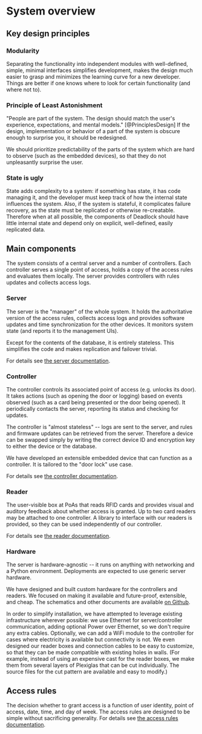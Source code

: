 System overview
===============

Key design principles
---------------------

### Modularity

Separating the functionality into independent modules with well-defined, simple, minimal interfaces simplifies development, makes the design much easier to grasp and minimizes the learning curve for a new developer. Things are better if one knows where to look for certain functionality (and where not to).

### Principle of Least Astonishment

"People are part of the system. The design should match the user's experience, expectations, and mental models." [@PrinciplesDesign]
If the design, implementation or behavior of a part of the system is obscure enough to surprise you, it should be redesigned.

We should prioritize predictability of the parts of the system which are hard to observe (such as the embedded devices), so that they do not unpleasantly surprise the user.

### State is ugly

State adds complexity to a system: if something has state, it has code managing it, and the developer must keep track of how the internal state influences the system. Also, if the system is stateful, it complicates failure recovery, as the state must be replicated or otherwise re-creatable. Therefore when at all possible, the components of Deadlock should have little internal state and depend only on explicit, well-defined, easily replicated data.


Main components
---------------

The system consists of a central server and a number of controllers. Each controller serves a single point of access, holds a copy of the access rules and evaluates them locally. The server provides controllers with rules updates and collects access logs.

<!-- ![Deadlock components. Note: this picture is horrible, \TODO{}.](src/img/architecture.png) -->

### Server

The server is the "manager" of the whole system. It holds the authoritative version of the access rules, collects access logs and provides software updates and time synchronization for the other devices. It monitors system state (and reports it to the management UIs).

Except for the contents of the database, it is entirely stateless. This simplifies the code and makes replication and failover trivial.

For details see [the server documentation](server).

### Controller

The controller controls its associated point of access (e.g. unlocks its door). It takes actions (such as opening the door or logging) based on events observed (such as a card being presented or the door being opened). It periodically contacts the server, reporting its status and checking for updates.

The controller is "almost stateless" -- logs are sent to the server, and rules and firmware updates can be retrieved from the server. Therefore a device can be swapped simply by writing the correct device ID and encryption key to either the device or the database.

We have developed an extensible embedded device that can function as a controller. It is tailored to the "door lock" use case.

For details see [the controller documentation](controller).

### Reader

The user-visible box at PoAs that reads RFID cards and provides visual and auditory feedback about whether access is granted.
Up to two card readers may be attached to one controller. A library to interface with our readers is provided, so they can be used independently of our controller.

For details see [the reader documentation](reader).

### Hardware

The server is hardware-agnostic -- it runs on anything with networking and a Python environment. Deployments are expected to use generic server hardware.

We have designed and built custom hardware for the controllers and readers. We focused on making it available and future-proof, extensible, and cheap. The schematics and other documents are available [on Github](https://github.com/fmfi-svt-deadlock/).

In order to simplify installation, we have attempted to leverage existing infrastructure wherever possible: we use Ethernet for server/controller communication, adding optional Power over Ethernet, so we don't require any extra cables. Optionally, we can add a WiFi module to the controller for cases where electricity is available but connectivity is not. We even designed our reader boxes and connection cables to be easy to customize, so that they can be made compatible with existing holes in walls. (For example, instead of using an expensive cast for the reader boxes, we make them from several layers of Plexiglas that can be cut individually. The source files for the cut pattern are available and easy to modify.)


Access rules
------------

The decision whether to grant access is a function of user identity, point of access, date, time, and day of week. The access rules are designed to be simple without sacrificing generality. For details see [the access rules documentation](rules).

